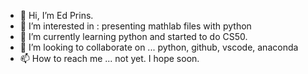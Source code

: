 - 👋 Hi, I’m Ed Prins.
- 👀 I’m interested in : presenting mathlab files with python
- 🌱 I’m currently learning python and started to do CS50.
- 💞️ I’m looking to collaborate on ... python, github, vscode, anaconda
- 📫 How to reach me ... not yet. I hope soon.

<!---
EdPrins/EdPrins is a ✨ special ✨ repository because its `README.md` (this file) appears on your GitHub profile.
You can click the Preview link to take a look at your changes.
--->
